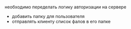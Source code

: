 необходимо переделать логику авторизации на сервере
+ добавить папку для пользователя
+ отправлять клиенту список фалов в его папке